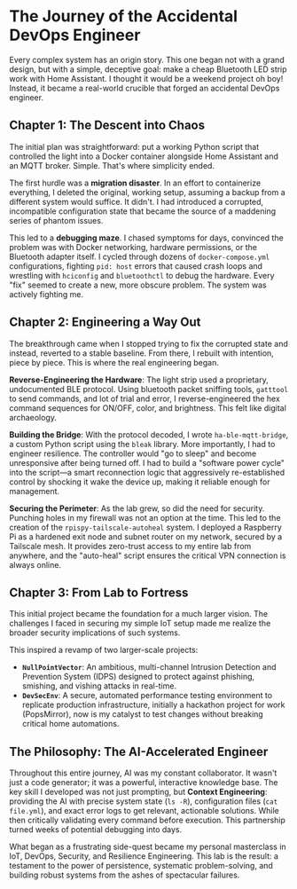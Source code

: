 # The Journey of the Accidental DevOps Engineer

Every complex system has an origin story. This one began not with a grand design, but with a simple, deceptive goal: make a cheap Bluetooth LED strip work with Home Assistant. I thought it would be a weekend project oh boy! Instead, it became a real-world crucible that forged an accidental DevOps engineer.

## Chapter 1: The Descent into Chaos

The initial plan was straightforward: put a working Python script that controlled the light into a Docker container alongside Home Assistant and an MQTT broker. Simple. That's where simplicity ended.

The first hurdle was a **migration disaster**. In an effort to containerize everything, I deleted the original, working setup, assuming a backup from a different system would suffice. It didn't. I had introduced a corrupted, incompatible configuration state that became the source of a maddening series of phantom issues.

This led to a **debugging maze**. I chased symptoms for days, convinced the problem was with Docker networking, hardware permissions, or the Bluetooth adapter itself. I cycled through dozens of `docker-compose.yml` configurations, fighting `pid: host` errors that caused crash loops and wrestling with `hciconfig` and `bluetoothctl` to debug the hardware. Every "fix" seemed to create a new, more obscure problem. The system was actively fighting me.

## Chapter 2: Engineering a Way Out

The breakthrough came when I stopped trying to fix the corrupted state and instead, reverted to a stable baseline. From there, I rebuilt with intention, piece by piece. This is where the real engineering began.

**Reverse-Engineering the Hardware**: The light strip used a proprietary, undocumented BLE protocol. Using bluetooth packet sniffing tools, `gatttool` to send commands, and lot of trial and error, I reverse-engineered the hex command sequences for ON/OFF, color, and brightness. This felt like digital archaeology.

**Building the Bridge**: With the protocol decoded, I wrote `ha-ble-mqtt-bridge`, a custom Python script using the `bleak` library. More importantly, I had to engineer resilience. The controller would "go to sleep" and become unresponsive after being turned off. I had to build a "software power cycle" into the script—a smart reconnection logic that aggressively re-established control by shocking it wake the device up, making it reliable enough for management.

**Securing the Perimeter**: As the lab grew, so did the need for security. Punching holes in my firewall was not an option at the time. This led to the creation of the `rpispy-tailscale-autoheal` system. I deployed a Raspberry Pi as a hardened exit node and subnet router on my network, secured by a Tailscale mesh. It provides zero-trust access to my entire lab from anywhere, and the "auto-heal" script ensures the critical VPN connection is always online.

## Chapter 3: From Lab to Fortress

This initial project became the foundation for a much larger vision. The challenges I faced in securing my simple IoT setup made me realize the broader security implications of such systems.

This inspired a revamp of two larger-scale projects:
* **`NullPointVector`**: An ambitious, multi-channel Intrusion Detection and Prevention System (IDPS) designed to protect against phishing, smishing, and vishing attacks in real-time.
* **`DevSecEnv`**: A secure, automated performance testing environment to replicate production infrastructure, initially a hackathon project for work (PopsMirror), now is my catalyst to test changes without breaking critical home automations.

## The Philosophy: The AI-Accelerated Engineer

Throughout this entire journey, AI was my constant collaborator. It wasn't just a code generator; it was a powerful, interactive knowledge base. The key skill I developed was not just prompting, but **Context Engineering**: providing the AI with precise system state (`ls -R`), configuration files (`cat file.yml`), and exact error logs to get relevant, actionable solutions. While then critically validating every command before execution. This partnership turned weeks of potential debugging into days.

What began as a frustrating side-quest became my personal masterclass in IoT, DevOps, Security, and Resilience Engineering. This lab is the result: a testament to the power of persistence, systematic problem-solving, and building robust systems from the ashes of spectacular failures.
